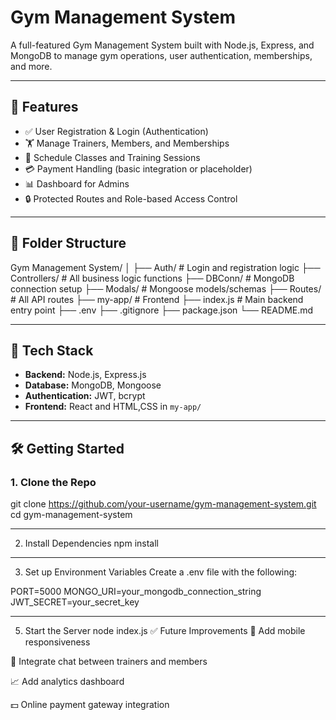 # Gym Management System

A full-featured Gym Management System built with Node.js, Express, and MongoDB to manage gym operations, user authentication, memberships, and more.

---

## 🚀 Features

- ✅ User Registration & Login (Authentication)
- 🏋️ Manage Trainers, Members, and Memberships
- 📅 Schedule Classes and Training Sessions
- 💳 Payment Handling (basic integration or placeholder)
- 📊 Dashboard for Admins
- 🔒 Protected Routes and Role-based Access Control

---

## 📁 Folder Structure
Gym Management System/ │ ├── Auth/ # Login and registration logic ├── Controllers/ # All business logic functions ├── DBConn/ # MongoDB connection setup ├── Modals/ # Mongoose models/schemas ├── Routes/ # All API routes ├── my-app/ # Frontend  ├── index.js # Main backend entry point ├── .env ├── .gitignore ├── package.json └── README.md


---

## 🔧 Tech Stack

- **Backend:** Node.js, Express.js
- **Database:** MongoDB, Mongoose
- **Authentication:** JWT, bcrypt
- **Frontend:** React and HTML,CSS in `my-app/`

---

## 🛠️ Getting Started

### 1. Clone the Repo
git clone https://github.com/your-username/gym-management-system.git
cd gym-management-system

---

2. Install Dependencies
npm install

---

3. Set up Environment Variables
Create a .env file with the following:

PORT=5000
MONGO_URI=your_mongodb_connection_string
JWT_SECRET=your_secret_key

---

5. Start the Server
node index.js
✅ Future Improvements
📱 Add mobile responsiveness

💬 Integrate chat between trainers and members

📈 Add analytics dashboard

💵 Online payment gateway integration
